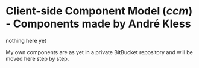 # Client-side Component Model (_ccm_) - Components made by André Kless

nothing here yet

My own components are as yet in a private BitBucket repository and will be moved here step by step.
